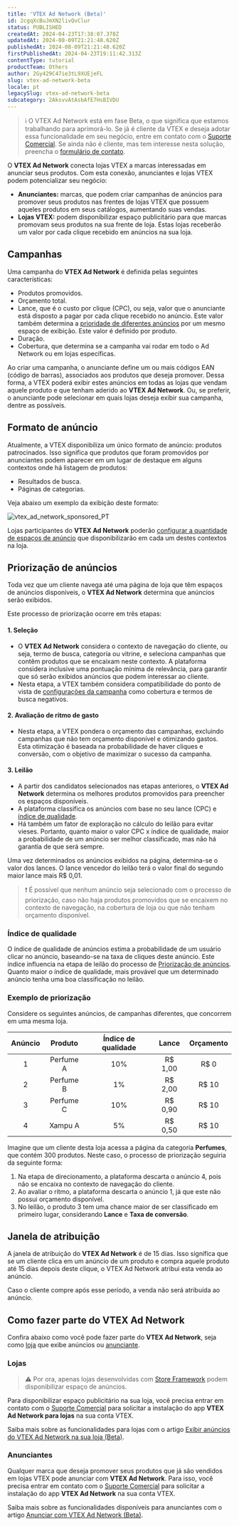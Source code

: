 ```yaml
---
title: 'VTEX Ad Network (Beta)'
id: 2cgqXcBuJmXN2livQvClur
status: PUBLISHED
createdAt: 2024-04-23T17:38:07.378Z
updatedAt: 2024-08-09T21:21:48.620Z
publishedAt: 2024-08-09T21:21:48.620Z
firstPublishedAt: 2024-04-23T19:11:42.313Z
contentType: tutorial
productTeam: Others
author: 2Gy429C47ie3tL9XUEjeFL
slug: vtex-ad-network-beta
locale: pt
legacySlug: vtex-ad-network-beta
subcategory: 2AksvvAtAsbAfE7HsBIVDU
---
```


>ℹ️ O VTEX Ad Network está em fase Beta, o que significa que estamos trabalhando para aprimorá-lo. Se já é cliente da VTEX e deseja adotar essa funcionalidade em seu negócio, entre em contato com o [Suporte Comercial](https://help.vtex.com/pt/tracks/support-at-vtex--4AXsGdGHqExp9ZkiNq9eMy/3KQWGgkPOwbFTPfBxL7YwZ). Se ainda não é cliente, mas tem interesse nesta solução, preencha o [formulário de contato](https://vtex.com/br-pt/contato/).

O **VTEX Ad Network** conecta lojas VTEX a marcas interessadas em anunciar seus produtos. Com esta conexão, anunciantes e lojas VTEX podem potencializar seu negócio:

- **Anunciantes:** marcas, que podem criar campanhas de anúncios para promover seus produtos nas frentes de lojas VTEX que possuem aqueles produtos em seus catálogos, aumentando suas vendas.
- **Lojas VTEX:** podem disponibilizar espaço publicitário para que marcas promovam seus produtos na sua frente de loja. Estas lojas receberão um valor por cada clique recebido em anúncios na sua loja.

## Campanhas

Uma campanha do **VTEX Ad Network** é definida pelas seguintes características:

- Produtos promovidos.
- Orçamento total.
- Lance, que é o custo por clique (CPC), ou seja, valor que o anunciante está disposto a pagar por cada clique recebido no anúncio. Este valor também determina a [prioridade de diferentes anúncios](#priorizacao-de-anuncios) por um mesmo espaço de exibição. Este valor é definido por produto.
- Duração.
- Cobertura, que determina se a campanha vai rodar em todo o Ad Network ou em lojas específicas.

Ao criar uma campanha, o anunciante define um ou mais códigos EAN (código de barras), associados aos produtos que deseja promover. Dessa forma, a VTEX poderá exibir estes anúncios em todas as lojas que vendam aquele produto e que tenham aderido ao **VTEX Ad Network**. Ou, se preferir, o anunciante pode selecionar em quais lojas deseja exibir sua campanha, dentre as possíveis.

## Formato de anúncio

Atualmente, a VTEX disponibiliza um único formato de anúncio: produtos patrocinados. Isso significa que produtos que foram promovidos por anunciantes podem aparecer em um lugar de destaque em alguns contextos onde há listagem de produtos:

- Resultados de busca.
- Páginas de categorias.

Veja abaixo um exemplo da exibição deste formato:

![vtex_ad_network_sponsored_PT](https://images.ctfassets.net/alneenqid6w5/1PlUii3Hd3Tma9trnhqnLS/12e38a4f482a08d13f823b17a88fbf5b/vtex_ad_network_sponsored.png)

Lojas participantes do **VTEX Ad Network** poderão [configurar a quantidade de espaços de anúncio](https://help.vtex.com/pt/tutorial/advertising-with-vtex-ad-network-beta--5WoXcJzHc7EQElpPjziqse#criando-uma-campanha) que disponibilizarão em cada um destes contextos na loja.

## Priorização de anúncios

Toda vez que um cliente navega até uma página de loja que têm espaços de anúncios disponíveis, o **VTEX Ad Network** determina que anúncios serão exibidos.

Este processo de priorização ocorre em três etapas:

#### 1. Seleção

- O **VTEX Ad Network** considera o contexto de navegação do cliente, ou seja, termo de busca, categoria ou vitrine, e seleciona campanhas que contêm produtos que se encaixam neste contexto. A plataforma considera inclusive uma pontuação mínima de relevância, para garantir que só serão exibidos anúncios que podem interessar ao cliente.
- Nesta etapa, a VTEX também considera compatibilidade do ponto de vista de [configurações da campanha](#campanhas) como cobertura e termos de busca negativos.

#### 2. Avaliação de ritmo de gasto

- Nesta etapa, a VTEX pondera o orçamento das campanhas, excluindo campanhas que não tem orçamento disponível e otimizando gastos. Esta otimização é baseada na probabilidade de haver cliques e conversão, com o objetivo de maximizar o sucesso da campanha.

#### 3. Leilão

- A partir dos candidatos selecionados nas etapas anteriores, o **VTEX Ad Network** determina os melhores produtos promovidos para preencher os espaços disponíveis.
- A plataforma classifica os anúncios com base no seu lance (CPC) e [índice de qualidade](#indice-de-qualidade).
- Há também um fator de exploração no cálculo do leilão para evitar vieses. Portanto, quanto maior o valor CPC x índice de qualidade, maior a probabilidade de um anúncio ser melhor classificado, mas não há garantia de que será sempre.

Uma vez determinados os anúncios exibidos na página, determina-se o valor dos lances. O lance vencedor do leilão terá o valor final do segundo maior lance mais R$ 0,01.

>❗ É possível que nenhum anúncio seja selecionado com o processo de priorização, caso não haja produtos promovidos que se encaixem no contexto de navegação, na cobertura de loja ou que não tenham orçamento disponível.

### Índice de qualidade

O índice de qualidade de anúncios estima a probabilidade de um usuário clicar no anúncio, baseando-se na taxa de cliques deste anúncio. Este índice influencia na etapa de leilão do processo de [Priorização de anúncios](#priorizacao-de-anuncios). Quanto maior o índice de qualidade, mais provável que um determinado anúncio tenha uma boa classificação no leilão.

### Exemplo de priorização

Considere os seguintes anúncios, de campanhas diferentes, que concorrem em uma mesma loja.

| **Anúncio** | **Produto** | **Índice de qualidade** | **Lance** | **Orçamento** |
| :---: | :---: | :---: | :---: | :---: |
| 1 | Perfume A | 10% | R$ 1,00 | R$ 0 |
| 2 | Perfume B | 1% | R$ 2,00 | R$ 10 |
| 3 | Perfume C | 10% | R$ 0,90 | R$ 10 |
| 4 | Xampu A | 5% | R$ 0,50 | R$ 10 |

Imagine que um cliente desta loja acessa a página da categoria **Perfumes**, que contém 300 produtos. Neste caso, o processo de priorização seguiria da seguinte forma:

1. Na etapa de direcionamento, a plataforma descarta o anúncio 4, pois não se encaixa no contexto de navegação do cliente.
2. Ao avaliar o ritmo, a plataforma descarta o anúncio 1, já que este não possui orçamento disponível.
3. No leilão, o produto 3 tem uma chance maior de ser classificado em primeiro lugar, considerando **Lance** e **Taxa de conversão**.

## Janela de atribuição

A janela de atribuição do **VTEX Ad Network** é de 15 dias. Isso significa que se um cliente clica em um anúncio de um produto e compra aquele produto até 15 dias depois deste clique, o VTEX Ad Network atribui esta venda ao anúncio.

Caso o cliente compre após esse período, a venda não será atribuída ao anúncio.

## Como fazer parte do VTEX Ad Network

Confira abaixo como você pode fazer parte do **VTEX Ad Network**, seja como [loja](#lojas) que exibe anúncios ou [anunciante](#anunciantes).

### Lojas

>⚠️ Por ora, apenas lojas desenvolvidas com [Store Framework](https://help.vtex.com/pt/tracks/vtex-store-overview--eSDNk26pdvemF3XKM0nK9/67SCtUreXxKYWhZh8n0zvZ#store-framework) podem disponibilizar espaço de anúncios.

Para disponibilizar espaço publicitário na sua loja, você precisa entrar em contato com o [Suporte Comercial](https://help.vtex.com/pt/tracks/support-at-vtex--4AXsGdGHqExp9ZkiNq9eMy/3KQWGgkPOwbFTPfBxL7YwZ) para solicitar a instalação do app __VTEX Ad Network para lojas__ na sua conta VTEX.

Saiba mais sobre as funcionalidades para lojas com o artigo [Exibir anúncios do VTEX Ad Network na sua loja (Beta)](https://help.vtex.com/pt/tutorial/exibir-anuncios-do-vtex-ad-network-na-sua-loja-beta--6gWgZrMLcS5FDFFdl5LETA).

### Anunciantes

Qualquer marca que deseja promover seus produtos que já são vendidos em lojas VTEX pode anunciar com **VTEX Ad Network**. Para isso, você precisa entrar em contato com o [Suporte Comercial](https://help.vtex.com/pt/tracks/support-at-vtex--4AXsGdGHqExp9ZkiNq9eMy/3KQWGgkPOwbFTPfBxL7YwZ) para solicitar a instalação do app __VTEX Ad Network__ na sua conta VTEX.

Saiba mais sobre as funcionalidades disponíveis para anunciantes com o artigo [Anunciar com VTEX Ad Network (Beta)](https://help.vtex.com/pt/tutorial/anunciar-com-vtex-ad-network-beta--5WoXcJzHc7EQElpPjziqse).

